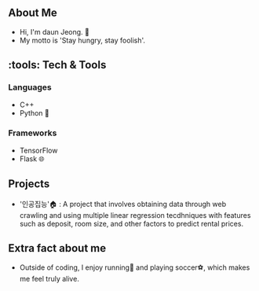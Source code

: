 ## About Me
* Hi, I'm daun Jeong. :wave:
* My motto is 'Stay hungry, stay foolish'.

## :tools: Tech & Tools
### Languages
* C++
* Python :snake:

### Frameworks 
* TensorFlow
* Flask :globe_with_meridians:

## Projects
* '인공집능':house: : A project that involves obtaining data through web crawling and using multiple linear regression tecdhniques with features such as deposit, room size, and other factors to predict rental prices.

## Extra fact about me
* Outside of coding, I enjoy running:runner: and playing soccer:soccer:, which makes me feel truly alive.  
